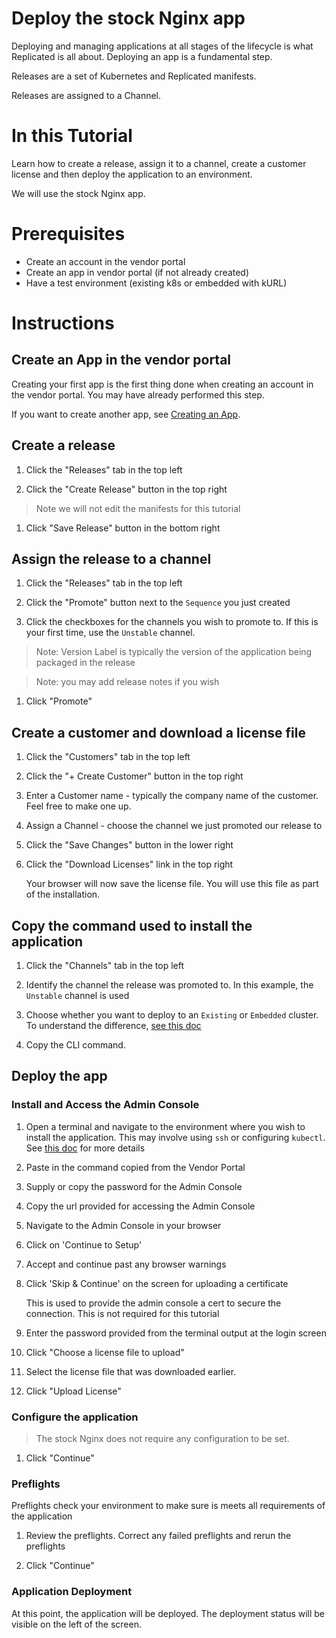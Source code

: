 # Deploy the stock Nginx app

Deploying and managing applications at all stages of the lifecycle is what Replicated is all about. Deploying an app is a fundamental step.

Releases are a set of Kubernetes and Replicated manifests.

Releases are assigned to a Channel.

# In this Tutorial

Learn how to create a release, assign it to a channel, create a customer license and then deploy the application to an environment.

We will use the stock Nginx app.

# Prerequisites

* Create an account in the vendor portal
* Create an app in vendor portal (if not already created)
* Have a test environment (existing k8s or embedded with kURL)

# Instructions

## Create an App in the vendor portal

Creating your first app is the first thing done when creating an account in the vendor portal. You may have already performed this step.

If you want to create another app, see [Creating an App](todo).

## Create a release

1. Click the "Releases" tab in the top left

1. Click the "Create Release" button in the top right

> Note we will not edit the manifests for this tutorial

1. Click "Save Release" button in the bottom right

## Assign the release to a channel

1. Click the "Releases" tab in the top left

1. Click the "Promote" button next to the `Sequence` you just created

1. Click the checkboxes for the channels you wish to promote to. If this is your first time, use the `Unstable` channel.

> Note: Version Label is typically the version of the application being packaged in the release

> Note: you may add release notes if you wish

1. Click "Promote"

## Create a customer and download a license file

1. Click the "Customers" tab in the top left

1. Click the "+ Create Customer" button in the top right

1. Enter a Customer name - typically the company name of the customer. Feel free to make one up.

1. Assign a Channel - choose the channel we just promoted our release to

1. Click the "Save Changes" button in the lower right

1. Click the "Download Licenses" link in the top right

    Your browser will now save the license file. You will use this file as part of the installation.

## Copy the command used to install the application

1. Click the "Channels" tab in the top left

1. Identify the channel the release was promoted to. In this example, the `Unstable` channel is used

1. Choose whether you want to deploy to an `Existing` or `Embedded` cluster. To understand the difference, [see this doc](todo)

1. Copy the CLI command.

## Deploy the app

### Install and Access the Admin Console

1. Open a terminal and navigate to the environment where you wish to install the application. This may involve using `ssh` or configuring `kubectl`. See [this doc](todo) for more details

1. Paste in the command copied from the Vendor Portal

1. Supply or copy the password for the Admin Console

1. Copy the url provided for accessing the Admin Console

1. Navigate to the Admin Console in your browser

1. Click on 'Continue to Setup'

1. Accept and continue past any browser warnings

1. Click 'Skip & Continue' on the screen for uploading a certificate

    This is used to provide the admin console a cert to secure the connection. This is not required for this tutorial

1. Enter the password provided from the terminal output at the login screen

1. Click "Choose a license file to upload"

1. Select the license file that was downloaded earlier.

1. Click "Upload License"

### Configure the application

> The stock Nginx does not require any configuration to be set.

1. Click "Continue"

### Preflights

Preflights check your environment to make sure is meets all requirements of the application

1. Review the preflights. Correct any failed preflights and rerun the preflights

1. Click "Continue"

### Application Deployment

At this point, the application will be deployed. The deployment status will be visible on the left of the screen.

